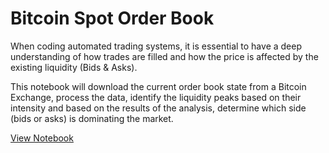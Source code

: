 # Bitcoin Spot Order Book

When coding automated trading systems, it is essential to have a deep understanding  of how trades are filled and how the price is affected by the existing liquidity (Bids & Asks).

This notebook will download the current order book state from a Bitcoin Exchange, process the data, identify the liquidity peaks based on their intensity and based on the results of the analysis, determine which side (bids or asks) is dominating the market.

[View Notebook](./bitcoinspotorderbook.ipynb)
